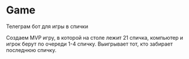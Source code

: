 # Game

Телеграм бот для игры в спички

Создаем MVP игру, в которой на столе лежит 21 спичка, компьютер и игрок берут по очереди 1-4 спичку. Выигрывает тот, кто забирает последнюю спичку.

